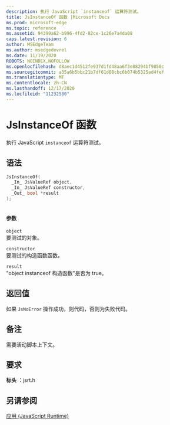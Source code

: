 ```yaml
---
description: 执行 JavaScript `instanceof` 运算符测试。
title: JsInstanceOf 函数 |Microsoft Docs
ms.prod: microsoft-edge
ms.topic: reference
ms.assetid: 94399a62-b996-4fd2-82ce-1c26e7a4da08
caps.latest.revision: 6
author: MSEdgeTeam
ms.author: msedgedevrel
ms.date: 11/19/2020
ROBOTS: NOINDEX,NOFOLLOW
ms.openlocfilehash: d8aec1d4512fe937d1fd48aa6f3e88294bf9850c
ms.sourcegitcommit: a35a6b5bbc21b7df61d08cbc6b074b5325ad4fef
ms.translationtype: MT
ms.contentlocale: zh-CN
ms.lasthandoff: 12/17/2020
ms.locfileid: "11232580"
---
```

# JsInstanceOf 函数

执行 JavaScript `instanceof` 运算符测试。  
  
## 语法  
  
```cpp  
JsInstanceOf(   
  _In_ JsValueRef object,  
  _In_ JsValueRef constructor,  
  _Out_ bool *result  
);  
  
```  
  
#### 参数  
 `object`  
 要测试的对象。  
  
 `constructor`  
 要测试的构造函数函数。  
  
 `result`  
 "object instanceof 构造函数"是否为 true。  
  
## 返回值  
 如果 `JsNoError` 操作成功，则代码，否则为失败代码。  
  
## 备注  
 需要活动脚本上下文。  
  
## 要求  
 **标头** ：jsrt.h  
  
## 另请参阅  
 [应用 (JavaScript Runtime)](../chakra-hosting/reference-javascript-runtime.md)
